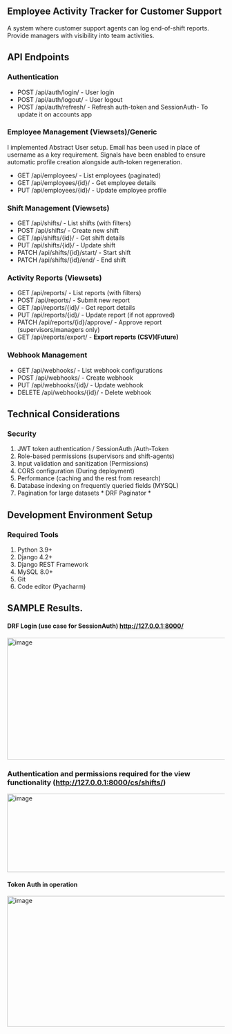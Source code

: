 ## Employee Activity Tracker for Customer Support 

A system where customer support agents can log end-of-shift reports. Provide managers with visibility into team activities.

## API Endpoints
### Authentication
 - POST /api/auth/login/ - User login
 - POST /api/auth/logout/ - User logout
 - POST /api/auth/refresh/ - Refresh auth-token and SessionAuth- To update it on accounts app

### Employee Management (Viewsets)/Generic

I implemented Abstract User setup. Email has been used in place of username as a key requirement. Signals have been enabled
to ensure automatic profile creation alongside auth-token regeneration.

 - GET /api/employees/ - List employees (paginated)
 - GET /api/employees/{id}/ - Get employee details
 - PUT /api/employees/{id}/ - Update employee profile

### Shift Management (Viewsets)

 - GET /api/shifts/ - List shifts (with filters)
 - POST /api/shifts/ - Create new shift
 - GET /api/shifts/{id}/ - Get shift details
 - PUT /api/shifts/{id}/ - Update shift
 - PATCH /api/shifts/{id}/start/ - Start shift
 - PATCH /api/shifts/{id}/end/ - End shift

### Activity Reports (Viewsets)

 - GET /api/reports/ - List reports (with filters)
 - POST /api/reports/ - Submit new report
 - GET /api/reports/{id}/ - Get report details
 - PUT /api/reports/{id}/ - Update report (if not approved)
 - PATCH /api/reports/{id}/approve/ - Approve report (supervisors/managers only)
 - GET /api/reports/export/ - <b> Export reports (CSV)(Future)</b>
### Webhook Management

 - GET /api/webhooks/ - List webhook configurations
 - POST /api/webhooks/ - Create webhook
 - PUT /api/webhooks/{id}/ - Update webhook
 - DELETE /api/webhooks/{id}/ - Delete webhook

## Technical Considerations

### Security
 1. JWT token authentication / SessionAuth /Auth-Token
 2. Role-based permissions (supervisors and shift-agents)
 3. Input validation and sanitization (Permissions)
 4. CORS configuration (During deployment)
 5. Performance (caching and the rest from research)
 6. Database indexing on frequently queried fields (MYSQL)
 7. Pagination for large datasets * DRF Paginator *

## Development Environment Setup

### Required Tools
 1. Python 3.9+
 2. Django 4.2+
 3. Django REST Framework
 5. MySQL 8.0+
 6. Git
 7. Code editor (Pyacharm)


## SAMPLE Results.

#### DRF Login (use case for SessionAuth) http://127.0.0.1:8000/

<img width="673" height="281" alt="image" src="https://github.com/user-attachments/assets/6c274122-b485-4be7-bf4e-9ccfa064ba7f" />

### Authentication and permissions required for the view functionality (http://127.0.0.1:8000/cs/shifts/)

<img width="653" height="181" alt="image" src="https://github.com/user-attachments/assets/579fc4c1-8791-44ba-b199-575ee414d39f" />

#### Token Auth in operation

<img width="648" height="302" alt="image" src="https://github.com/user-attachments/assets/104d2465-05d3-4bc0-bf1b-19c98a2d4c26" />



